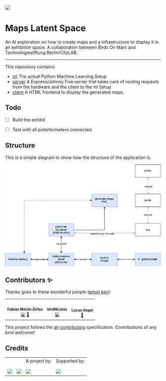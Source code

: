 ![](https://img.shields.io/badge/Build%20with%20%E2%9D%A4%EF%B8%8F-at%20Technologiesitftung%20Berlin-blue)

# Maps Latent Space

An AI exploration on how to create maps and a infrastructure to display it in an exhibition space.
A collaboration between Birds On Mars and Technologiestiftung Berlin/CityLAB.  

---

This repository contains:

- [ml](ml/) The actual Python Machine Learning Setup
- [server](server/) A Express/Johnny Five server that takes care of routing requests from the hardware and the client to the ml Setup
- [client](client/) A HTML frontend to display the generated maps.


## Todo

- [ ] Build the exhibit
- [ ] Test with all potentiometers connected


## Structure

This is a simple diagram to show how the structure of the application is.

![structure of the application diagram](./docs/maps-latent-space.png)

## Contributors ✨

Thanks goes to these wonderful people ([emoji key](https://allcontributors.org/docs/en/emoji-key)):

<!-- ALL-CONTRIBUTORS-LIST:START - Do not remove or modify this section -->
<!-- prettier-ignore-start -->
<!-- markdownlint-disable -->
<table>
  <tr>
    <td align="center"><a href="https://fabianmoronzirfas.me/"><img src="https://avatars.githubusercontent.com/u/315106?v=4?s=64" width="64px;" alt=""/><br /><sub><b>Fabian Morón Zirfas</b></sub></a><br /><a href="https://github.com/technologiestiftung/maps-latent-space/commits?author=ff6347" title="Code">💻</a> <a href="https://github.com/technologiestiftung/maps-latent-space/commits?author=ff6347" title="Documentation">📖</a></td>
    <td align="center"><a href="https://github.com/birdNicolas"><img src="https://avatars.githubusercontent.com/u/58516254?v=4?s=64" width="64px;" alt=""/><br /><sub><b>birdNicolas</b></sub></a><br /><a href="https://github.com/technologiestiftung/maps-latent-space/commits?author=birdNicolas" title="Code">💻</a></td>
    <td align="center"><a href="https://github.com/vogelino"><img src="https://avatars.githubusercontent.com/u/2759340?v=4?s=64" width="64px;" alt=""/><br /><sub><b>Lucas Vogel</b></sub></a><br /><a href="https://github.com/technologiestiftung/maps-latent-space/commits?author=vogelino" title="Documentation">📖</a></td>
  </tr>
</table>

<!-- markdownlint-restore -->
<!-- prettier-ignore-end -->

<!-- ALL-CONTRIBUTORS-LIST:END -->

This project follows the [all-contributors](https://github.com/all-contributors/all-contributors) specification. Contributions of any kind welcome!

## Credits

<table>
  <tr>
    <td>
      <a src="https://citylab-berlin.org/en/start/">
        <br />
        <br />
        <img width="200" src="https://logos.citylab-berlin.org/logo-citylab-berlin.svg" />
      </a>
    </td>
    <td>
      <a src="https://www.birdsonmars.com/">
        <br />
        <br />
        <img width="140" src="https://logos.citylab-berlin.org/logo-birds-on-mars.png" />
      </a>
    </td>
    <td>
      A project by: <a src="https://www.technologiestiftung-berlin.de/en/">
        <br />
        <br />
        <img width="150" src="https://logos.citylab-berlin.org/logo-technologiestiftung-berlin-en.svg" />
      </a>
    </td>
    <td>
      Supported by: <a src="https://www.berlin.de/en/">
        <br />
        <br />
        <img width="120" src="https://logos.citylab-berlin.org/logo-berlin.svg" />
      </a>
    </td>
  </tr>
</table>